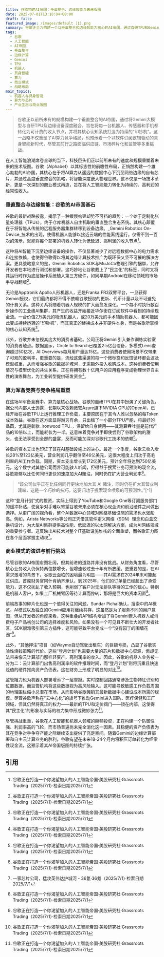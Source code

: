 ```yaml
---
title: 谷歌构建AI帝国：垂直整合、边缘智能与未来版图
date: 2025-07-01T13:10:04+08:00
draft: false
featured_image: /images/default (1).png
summary: 谷歌正全力构建一个以垂直整合和边缘智能为核心的AI帝国，通过自研TPU和Gemini模型，将其AI能力深入整合到机器人、传感器和消费设备中，旨在实现高利润的AI服务订阅模式。尽管面临着供应链紧张、市场碎片化和监管挑战，谷歌凭借其强大的现金流和大规模投资，正在重塑AI算力竞争格局，并力图将其核心认知系统打造为未来的“印钞机”。
tags: 
  - 谷歌
  - 人工智能
  - AI帝国
  - 垂直整合
  - 边缘计算
  - Gemini
  - TPU
  - 机器人
  - 具身智能
  - 算力
  - 商业模式
  - 战略布局
main_topics: 
  - 机器人与具身智能
  - 算力与芯片
  - 产业生态与商业版图
---
```


> 谷歌正以前所未有的规模构建一个垂直整合的AI帝国，通过将Gemini大模型与自研TPU及边缘设备深度融合，旨在将每一台机器人、传感器和手机都转化为可计费的收入节点，并将其核心认知系统打造为持续的“印钞机”。这一战略不仅重塑了AI算力竞争格局，也预示着一个以软件订阅逻辑驱动的具身智能新时代，尽管其前行之路面临供应链、市场碎片化和监管等多重挑战。

在人工智能浪潮席卷全球的当下，科技巨头们正以前所未有的速度和规模重塑着未来的技术版图。谷歌（Alphabet）以其标志性的前瞻性布局，正悄然构建一个雄心勃勃的AI帝国，其核心在于将AI算力从遥远的数据中心下沉至网络边缘的自有芯片，并通过高度垂直整合的策略，将智能深度嵌入物理世界。这不仅是一场技术革新，更是一次深刻的商业模式再造，旨在将人工智能能力转化为持续的、高利润的经常性收入。

### 垂直整合与边缘智能：谷歌的AI帝国基石

谷歌的最新战略披露，揭示了一种缓慢构建却势不可挡的趋势：一个始于定制化张量处理器（TPUs），终于仓库机器人自主抓取的垂直整合生态系统。其核心颠覆在于将智能从传统的远程服务器集群转移到设备边缘。_Gemini Robotics On-Device_技术的出现，使得机器人能够以接近云端的性能离线运行，仅需不到一百次的演示，就能将每个部署的机器人转化为低延迟、高利润的收入节点[^1]。

这种将AI智能下沉至边缘设备的操作，不仅显著减少了对远程数据中心的电力需求和连接依赖，也使得谷歌得以将其边缘计算技术推广为既环保又坚不可摧的解决方案。更具战略意义的是，Gemini Robotics SDK与MuJoCo物理引擎的捆绑，允许开发者在本地进行测试和部署。这巧妙地让谷歌戴上了“民主化”的标签，同时又将其运行时作为底层操作系统植入第三方硬件，如同早期Android在移动领域的市场争夺战翻版[^1]。

无论是Apptronik Apollo人形机器人，还是Franka FR3双臂平台，一旦获得Gemini授权，它们最终都将不得不依赖谷歌授权的更新、代币计量以及不可避免的计费关系。这种关系将随着机器人规模的扩大而愈发深化。一个每小时执行数百步操作的工业级AI集群，其产生的收益开始接近华尔街在订阅软件中看到的持续现金流。一台价值2万美元的物流机器人，或20万美元的手术辅助机器人，都可能因此变成持续运转的“印钞机”，而其真正的替换成本并非硬件本身，而是谷歌所掌控的核心认知系统[^1]。

此外，谷歌并未忽视其庞大的消费者基础。公司正将Gemini引入兼作训练实验室的消费者触点。数据显示，Circle to Search已覆盖2.5亿台设备，多模式Lens查询超过50亿次，AI Overviews每月用户量达15亿。这些消费者使用场景不仅带来了可观的盈利率，更重要的是，流经这些渠道的每一个微标签和反馈循环都会波及模型权重，从而增强谷歌的数据护城河，无需额外投入收购成本。这种消费者使用情况与模型优化的共生关系，正在将拥有数十亿用户的应用程序变成物理世界自主性的演练舞台，为工业转型提供研发资金[^1]。

### 算力军备竞赛与竞争格局重塑

在这场AI军备竞赛中，算力是核心战场。谷歌的自研TPU在其中扮演了关键角色。据公司内部人士透露，长期以来依赖微软Azure旗下NVIDIA GPU的OpenAI，已经开始在谷歌TPU上运行推理工作负载，主要原因在于其令人难以忽略的每Token成本效益。谷歌在这方面显得游刃有余，只出租了一小部分TPU产能，将最好的晶圆，尤其是新款_Ironwood TPU_，保留给自身使用——其测算吞吐量是前代产品的10倍以上，而能耗仅为一半。这意味着竞争对手即使尝到了谷歌架构的甜头，也无法享受到全部的盛宴，反而可能加深对谷歌代工技术的依赖[^1]。

谷歌的资本支出也印证了其在AI基础设施上的决心。最近一个季度，谷歌云收入增长28%至123亿美元，营业利润几乎翻倍至46亿美元，这很大程度上归功于高毛利率的AI工作负载。同期，资本支出增长到172亿美元，预计全年将达到750亿美元。这个数字对其他公司而言可能骇人听闻，但得益于搜索业务可预测的现金流，谷歌能够以比任何同行更快的速度加大AI赌注，同时仍在扩大营业利润率[^1]。

<blockquote>
“该公司似乎正在比任何同行更快地加大其 AI 赌注，同时仍在扩大其营业利润率，这是一个巧妙的技巧，这要归功于搜索现金喷泉的可预测性。”[^1]
</blockquote>

这种“登月计划”式的投资，实际上得到了YouTube和Google One等订阅服务部门的缓冲补贴，使竞争对手难以寄望谷歌未来必须在核心现金流和前沿硬件之间做出选择。从更广阔的视角看，整个AI数据中心领域对网络基础设施的需求也水涨船高。例如，Arista Networks等公司正凭借其软件定义网络（SDN）理念和白盒交换机设计，为大型AI集群提供高性能、低延迟的以太网解决方案，成为AI网络领域的重要参与者。这反映出AI技术对整个IT基础设施堆栈的全面重塑，而谷歌正力图在各个层面掌握主动权[^4]。

### 商业模式的演进与前行挑战

尽管谷歌的AI帝国宏图壮阔，但其前进的道路并非没有挑战。从财务角度看，尽管核心业务收入仍保持两位数增长，但增速较过去十年有所放缓。更重要的是，在AI需求激增的背景下，谷歌云面临的困境最为明显——其AI需求在2024年末可能超过供应。首席财务官阿什肯纳齐承认，到2025年，他们的订单量已经超出了承受能力，这不仅扰乱了收入预期，也削弱了客户对无法排队等待的工作的信心。特别是机器人客户，如果工厂机械臂因等待计算而停转，那将是巨大的资本闲置[^1]。

前端故事的碎片化也是一个值得关注的问题。Sundar Pichai确认，搜索中的AI概览、AI模式以及独立的Gemini应用将继续共存，这虽然是为了服务不同的用户意图，但从开发者的角度来看，这种重叠的API结构增加了将Gemini嵌入机器人或消费电子产品初创公司的选择难度和风险。如果没有一个可见且不断壮大的开发者社区，SDK很难吸引第三方插件，这可能导致平台变成一个“没有园丁的围墙花园”[^1]。

此外，“其他押注”项目（如Waymo自动驾驶出租车）的巨额亏损，凸显了谷歌实验性烧钱策略的代价。这些“登月计划”也需要大量的芯片和数据中心资源，但却无法带来像云计算部门那样轻资产、高利润率的收入。因此，谷歌的机器人业务被一分为二：云计算部门出售高利润率的软件推理时间，而“登月计划”则将沉重且快速贬值的硬件推向资产负债表，这在财务上形成了明显的对比[^1]。

监管阻力也为机器人部署增添了一层摩擦。实时控制回路通常涉及生物特征识别和位置数据，而监管机构将这些数据视为高风险输入。这可能导致敏感工作负载周围的地理围栏缩小总潜在市场，从而影响谷歌摊销其最新数据中心建设成本所需的规模。尽管谷歌声称在“去中心化”的旗号下推动Gemini进入国防、医疗保健和工厂领域，但其仍然将真正的权力——最新的TPU和定价阀门——锁在内部，这使得其“民主化”的形象与实际的权力集中形成微妙张力[^1]。

尽管挑战重重，谷歌在人工智能和机器人领域的巨额投资，正在构建一个防御性强、利润率高的飞轮，而市场普遍尚未完全消化这一因素。其稳健的资产负债表为其在竞争对手争夺产能之际继续支出提供了充足空间。随着Gemini的边缘计算部署和自主云计算业务的胜利，谷歌有望在未来18-24个月内将积压订单转化为经常性现金流，这预示着其AI帝国版图的持续扩张。

## 引用
[^1]: 谷歌正在打造一个你渴望加入的人工智能帝国·美股研究社·Grassroots Trading（2025/7/1）·检索日期2025/7/1
[^2]: 谷歌正在打造一个你渴望加入的人工智能帝国 - 36氪·36氪（2025/7/1）·检索日期2025/7/1
[^3]: 谷歌正在打造一個你渴望加入的人工智能帝國 - 富途資訊·富途资讯（2025/7/1）·检索日期2025/7/1
[^4]: 一家芯片公司，猛攻英伟达护城河 - 36氪·36氪（2025/7/1）·检索日期2025/7/1
